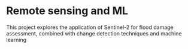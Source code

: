 # Remote sensing and ML
 This project explores the application of Sentinel-2 for flood damage assessment, combined with change detection techniques and machine learning

